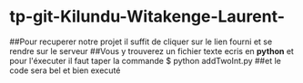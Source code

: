 # tp-git-Kilundu-Witakenge-Laurent-
##Pour recuperer notre projet il suffit de cliquer sur le lien fourni et se rendre sur le serveur
##Vous y trouverez un fichier texte ecris en **python** et pour l'éxecuter il faut taper la commande $ python addTwoInt.py
##et le code sera bel et bien executé

